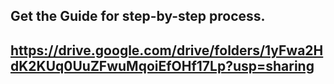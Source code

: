 Get the Guide for step-by-step process.
--
https://drive.google.com/drive/folders/1yFwa2HdK2KUq0UuZFwuMqoiEfOHf17Lp?usp=sharing
--
